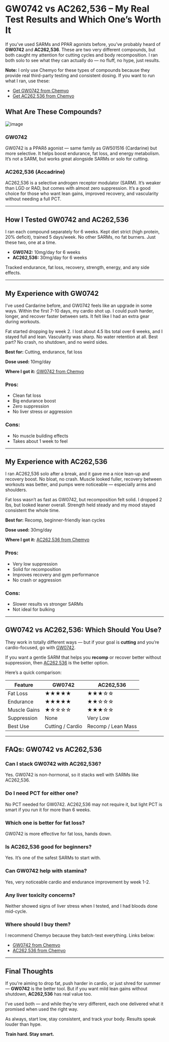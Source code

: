 <h1>GW0742 vs AC262,536 – My Real Test Results and Which One’s Worth It</h1>

<p>If you’ve used SARMs and PPAR agonists before, you’ve probably heard of <strong>GW0742</strong> and <strong>AC262,536</strong>. These are two very different compounds, but both caught my attention for cutting cycles and body recomposition. I ran both solo to see what they can actually do — no fluff, no hype, just results.</p>

<p><strong>Note:</strong> I only use Chemyo for these types of compounds because they provide real third-party testing and consistent dosing. If you want to run what I ran, use these:</p>

<ul>
  <li><a href="https://www.chemyo.com/gw0742/?campaign=github&ref=166" target="_blank" rel="nofollow">Get GW0742 from Chemyo</a></li>
  <li><a href="https://www.chemyo.com/product/ac-262-solution/?campaign=github&ref=166" target="_blank" rel="nofollow">Get AC262,536 from Chemyo</a></li>
</ul>

<h2>What Are These Compounds?</h2>

![image](https://github.com/user-attachments/assets/e26ac67c-30d9-46bb-9b41-6bddefadbb8d)

<h3>GW0742</h3>
<p>GW0742 is a PPARδ agonist — same family as GW501516 (Cardarine) but more selective. It helps boost endurance, fat loss, and energy metabolism. It’s not a SARM, but works great alongside SARMs or solo for cutting.</p>

<h3>AC262,536 (Accadrine)</h3>
<p>AC262,536 is a selective androgen receptor modulator (SARM). It’s weaker than LGD or RAD, but comes with almost zero suppression. It’s a good choice for those who want lean gains, improved recovery, and vascularity without needing a full PCT.</p>

<hr>

<h2>How I Tested GW0742 and AC262,536</h2>

<p>I ran each compound separately for 6 weeks. Kept diet strict (high protein, 20% deficit), trained 5 days/week. No other SARMs, no fat burners. Just these two, one at a time.</p>

<ul>
  <li><strong>GW0742:</strong> 10mg/day for 6 weeks</li>
  <li><strong>AC262,536:</strong> 30mg/day for 6 weeks</li>
</ul>

<p>Tracked endurance, fat loss, recovery, strength, energy, and any side effects.</p>

<hr>

<h2>My Experience with GW0742</h2>

<p>I’ve used Cardarine before, and GW0742 feels like an upgrade in some ways. Within the first 7-10 days, my cardio shot up. I could push harder, longer, and recover faster between sets. It felt like I had an extra gear during workouts.</p>

<p>Fat started dropping by week 2. I lost about 4.5 lbs total over 6 weeks, and I stayed full and lean. Vascularity was sharp. No water retention at all. Best part? No crash, no shutdown, and no weird sides.</p>

<p><strong>Best for:</strong> Cutting, endurance, fat loss</p>
<p><strong>Dose used:</strong> 10mg/day</p>
<p><strong>Where I got it:</strong> <a href="https://www.chemyo.com/gw0742/?campaign=github&ref=166" target="_blank" rel="nofollow">GW0742 from Chemyo</a></p>

<h3>Pros:</h3>
<ul>
  <li>Clean fat loss</li>
  <li>Big endurance boost</li>
  <li>Zero suppression</li>
  <li>No liver stress or aggression</li>
</ul>

<h3>Cons:</h3>
<ul>
  <li>No muscle building effects</li>
  <li>Takes about 1 week to feel</li>
</ul>

<hr>

<h2>My Experience with AC262,536</h2>

<p>I ran AC262,536 solo after a break, and it gave me a nice lean-up and recovery boost. No bloat, no crash. Muscle looked fuller, recovery between workouts was better, and pumps were noticeable — especially arms and shoulders.</p>

<p>Fat loss wasn’t as fast as GW0742, but recomposition felt solid. I dropped 2 lbs, but looked leaner overall. Strength held steady and my mood stayed consistent the whole time.</p>

<p><strong>Best for:</strong> Recomp, beginner-friendly lean cycles</p>
<p><strong>Dose used:</strong> 30mg/day</p>
<p><strong>Where I got it:</strong> <a href="https://www.chemyo.com/product/ac-262-solution/?campaign=github&ref=166" target="_blank" rel="nofollow">AC262,536 from Chemyo</a></p>

<h3>Pros:</h3>
<ul>
  <li>Very low suppression</li>
  <li>Solid for recomposition</li>
  <li>Improves recovery and gym performance</li>
  <li>No crash or aggression</li>
</ul>

<h3>Cons:</h3>
<ul>
  <li>Slower results vs stronger SARMs</li>
  <li>Not ideal for bulking</li>
</ul>

<hr>

<h2>GW0742 vs AC262,536: Which Should You Use?</h2>

<p>They work in totally different ways — but if your goal is <strong>cutting</strong> and you’re cardio-focused, go with <a href="https://www.chemyo.com/gw0742/?campaign=github&ref=166" target="_blank" rel="nofollow">GW0742</a>.</p>

<p>If you want a gentle SARM that helps you <strong>recomp</strong> or recover better without suppression, then <a href="https://www.chemyo.com/product/ac-262-solution/?campaign=github&ref=166" target="_blank" rel="nofollow">AC262,536</a> is the better option.</p>

<p>Here’s a quick comparison:</p>

<table>
  <thead>
    <tr>
      <th>Feature</th>
      <th>GW0742</th>
      <th>AC262,536</th>
    </tr>
  </thead>
  <tbody>
    <tr>
      <td>Fat Loss</td>
      <td>★★★★★</td>
      <td>★★★☆☆</td>
    </tr>
    <tr>
      <td>Endurance</td>
      <td>★★★★★</td>
      <td>★★☆☆☆</td>
    </tr>
    <tr>
      <td>Muscle Gains</td>
      <td>★☆☆☆☆</td>
      <td>★★★☆☆</td>
    </tr>
    <tr>
      <td>Suppression</td>
      <td>None</td>
      <td>Very Low</td>
    </tr>
    <tr>
      <td>Best Use</td>
      <td>Cutting / Cardio</td>
      <td>Recomp / Lean Mass</td>
    </tr>
  </tbody>
</table>

<hr>

<h2>FAQs: GW0742 vs AC262,536</h2>

<h3>Can I stack GW0742 with AC262,536?</h3>
<p>Yes. GW0742 is non-hormonal, so it stacks well with SARMs like AC262,536.</p>

<h3>Do I need PCT for either one?</h3>
<p>No PCT needed for GW0742. AC262,536 may not require it, but light PCT is smart if you run it for more than 6 weeks.</p>

<h3>Which one is better for fat loss?</h3>
<p>GW0742 is more effective for fat loss, hands down.</p>

<h3>Is AC262,536 good for beginners?</h3>
<p>Yes. It’s one of the safest SARMs to start with.</p>

<h3>Can GW0742 help with stamina?</h3>
<p>Yes, very noticeable cardio and endurance improvement by week 1-2.</p>

<h3>Any liver toxicity concerns?</h3>
<p>Neither showed signs of liver stress when I tested, and I had bloods done mid-cycle.</p>

<h3>Where should I buy them?</h3>
<p>I recommend Chemyo because they batch-test everything. Links below:</p>

<ul>
  <li><a href="https://www.chemyo.com/gw0742/?campaign=github&ref=166" target="_blank" rel="nofollow">GW0742 from Chemyo</a></li>
  <li><a href="https://www.chemyo.com/product/ac-262-solution/?campaign=github&ref=166" target="_blank" rel="nofollow">AC262,536 from Chemyo</a></li>
</ul>

<hr>

<h2>Final Thoughts</h2>

<p>If you're aiming to drop fat, push harder in cardio, or just shred for summer — <strong>GW0742</strong> is the better tool. But if you want mild lean gains without shutdown, <strong>AC262,536</strong> has real value too.</p>

<p>I’ve used both — and while they’re very different, each one delivered what it promised when used the right way.</p>

<p>As always, start low, stay consistent, and track your body. Results speak louder than hype.</p>

<p><strong>Train hard. Stay smart.</strong></p>
